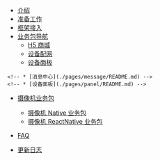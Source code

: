 * [介绍](./README.md)
* [准备工作](./pages/prepare.md)
* [框架接入](./pages/access.md)
* [业务包导航](./pages/biznav.md)
  * [H5 商城](./pages/mall/README.md)
  * [设备配网](./pages/activator/README.md) 
  * [设备面板](./pages/panel/README.md)
<!-- * [消息中心](./pages/message/README.md) -->
<!--  * [IPC 设备面板](./pages/ipc_panel/README.md) -->
<!-- * [依赖关系](./pages/dependence.md) -->

    <!-- * [消息中心](./pages/message/README.md) -->
    <!-- * [设备面板](./pages/panel/README.md) --> 
  * [摄像机业务包](./pages/ipc_panel/README.md)
    * [摄像机 Native 业务包](./pages/ipc_panel/Native_Panel/README.md)
    * [摄像机 ReactNative 业务包](./pages/ipc_panel/RN_Panel/README.md)

    <!-- * [依赖关系](./pages/dependence.md) -->
* [FAQ](./pages/faq.md)
* [更新日志](./pages/updates.md)

